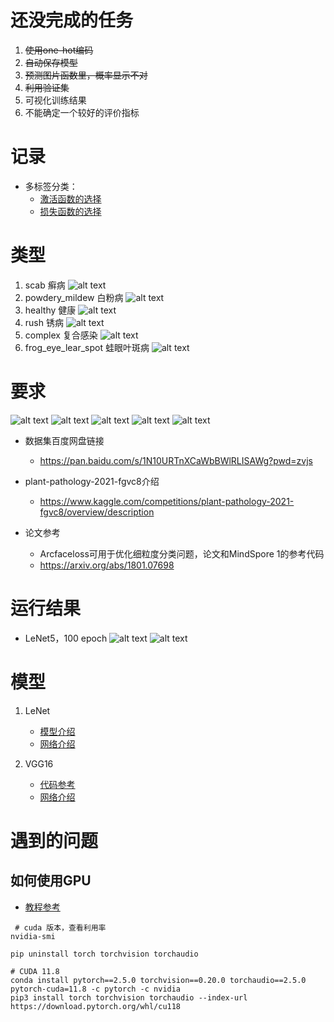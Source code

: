 # 还没完成的任务
1. ~~使用one-hot编码~~
4. ~~自动保存模型~~
9. ~~预测图片函数里，概率显示不对~~
3. ~~利用验证集~~
2. 可视化训练结果
5. 不能确定一个较好的评价指标

# 记录
* 多标签分类：
    * [激活函数的选择](https://zhuanlan.zhihu.com/p/500347063)
    * [损失函数的选择](https://www.zhihu.com/question/358811772)
    
# 类型
1. scab 癣病
    ![alt text](assets/91da5bd0b14aabc5.jpg)
2. powdery_mildew 白粉病
    ![alt text](assets/d8970a626769bd4c.jpg)
3. healthy 健康
    ![alt text](assets/f4e1de628984e9d4.jpg)
4. rush 锈病
    ![alt text](assets/a0ab4fa09d1f0bf1.jpg)
5. complex 复合感染
    ![alt text](assets/afa14eda1e3a3c50.jpg)
6. frog_eye_lear_spot 蛙眼叶斑病
    ![alt text](assets/842d4a1ef21af667.jpg)

# 要求
![alt text](./assets/image-4.png)
![alt text](./assets/image-3.png)
![alt text](./assets/image-2.png)
![alt text](./assets/image-1.png)
![alt text](./assets/image.png)

* 数据集百度网盘链接
    * https://pan.baidu.com/s/1N10URTnXCaWbBWlRLISAWg?pwd=zvjs
    
* plant-pathology-2021-fgvc8介绍
    * https://www.kaggle.com/competitions/plant-pathology-2021-fgvc8/overview/description

* 论文参考
    * Arcfaceloss可用于优化细粒度分类问题，论文和MindSpore 1的参考代码
    * https://arxiv.org/abs/1801.07698


# 运行结果
* LeNet5，100 epoch
    ![alt text](assets/image-8.png)
    ![alt text](assets/image-7.png)


# 模型
1. LeNet
    * [模型介绍](https://blog.csdn.net/qq_43307074/article/details/126022041)
    * [网络介绍](https://blog.csdn.net/muye_IT/article/details/123539199)

2. VGG16
    * [代码参考](https://blog.csdn.net/m0_50127633/article/details/117045008)
    * [网络介绍](https://blog.csdn.net/weixin_45225975/article/details/109220154)
    

# 遇到的问题
## 如何使用GPU
* [教程参考](https://blog.csdn.net/m0_51302496/article/details/138013760)
```shell
 # cuda 版本，查看利用率
nvidia-smi

pip uninstall torch torchvision torchaudio 

# CUDA 11.8
conda install pytorch==2.5.0 torchvision==0.20.0 torchaudio==2.5.0  pytorch-cuda=11.8 -c pytorch -c nvidia 
pip3 install torch torchvision torchaudio --index-url https://download.pytorch.org/whl/cu118
```
